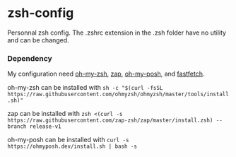 # zsh-config

Personnal zsh config. The .zshrc extension in the .zsh folder have no utility and can be changed.

### Dependency

My configuration need [oh-my-zsh](github.com/ohmyzsh/ohmyzsh), [zap](github.com/zap-zsh/zap), [oh-my-posh](ohmyposh.dev), and [fastfetch](github.com/fastfetch-cli/fastfetch).

oh-my-zsh can be installed with `sh -c "$(curl -fsSL https://raw.githubusercontent.com/ohmyzsh/ohmyzsh/master/tools/install.sh)"`

zap can be installed with `zsh <(curl -s https://raw.githubusercontent.com/zap-zsh/zap/master/install.zsh) --branch release-v1`

oh-my-posh can be installed with `curl -s https://ohmyposh.dev/install.sh | bash -s`